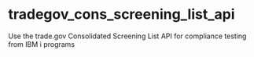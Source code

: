 # tradegov_cons_screening_list_api
Use the trade.gov Consolidated Screening List API for compliance testing from IBM i programs
